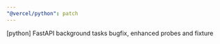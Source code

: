 ```yaml
---
"@vercel/python": patch
---
```


[python] FastAPI background tasks bugfix, enhanced probes and fixture
